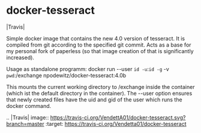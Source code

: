 # docker-tesseract

|Travis|

Simple docker image that contains the new 4.0 version of tesseract.
It is compiled from git according to the specified git commit.
Acts as a base for my personal fork of paperless (so that image creation of that is significantly increased).

Usage as standalone programm:
docker run --user `id -u`:`id -g` -v `pwd`:/exchange npodewitz/docker-tesseract:4.0b <inputfile> <outputbase> <config>

This mounts the current working directory to /exchange inside the container (which ist the default directory in the container).
The --user option ensures that newly created files have the uid and gid of the user which runs the docker command.


.. |Travis| image:: https://travis-ci.org/VendettA01/docker-tesseract.svg?branch=master
   :target: https://travis-ci.org/Vendetta01/docker-tesseract
